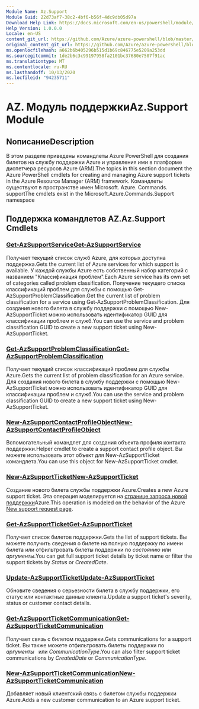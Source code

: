 ```yaml
---
Module Name: Az.Support
Module Guid: 22d73af7-38c2-4bf6-b56f-4dc9db05d97a
Download Help Link: https://docs.microsoft.com/en-us/powershell/module/az.support
Help Version: 1.0.0.0
Locale: en-US
content_git_url: https://github.com/Azure/azure-powershell/blob/master/src/Support/Support/help/Az.Support.md
original_content_git_url: https://github.com/Azure/azure-powershell/blob/master/src/Support/Support/help/Az.Support.md
ms.openlocfilehash: a662b6b405296b515d1b69c846775e5209a253dd
ms.sourcegitcommit: 1de2b6c3c99197958fa2101bc37680e7507f91ac
ms.translationtype: MT
ms.contentlocale: ru-RU
ms.lasthandoff: 10/13/2020
ms.locfileid: "94235711"
---
```

# <span data-ttu-id="862d7-101">AZ. Модуль поддержки</span><span class="sxs-lookup"><span data-stu-id="862d7-101">Az.Support Module</span></span>
## <span data-ttu-id="862d7-102">Nописание</span><span class="sxs-lookup"><span data-stu-id="862d7-102">Description</span></span>
<span data-ttu-id="862d7-103">В этом разделе приведены командлеты Azure PowerShell для создания билетов на службу поддержки Azure и управления ими в платформе диспетчера ресурсов Azure (ARM).</span><span class="sxs-lookup"><span data-stu-id="862d7-103">The topics in this section document the Azure PowerShell cmdlets for creating and managing Azure support tickets in the Azure Resource Manager (ARM) framework.</span></span> <span data-ttu-id="862d7-104">Командлеты существуют в пространстве имен Microsoft. Azure. Commands. support</span><span class="sxs-lookup"><span data-stu-id="862d7-104">The cmdlets exist in the Microsoft.Azure.Commands.Support namespace</span></span>

## <span data-ttu-id="862d7-105">Поддержка командлетов AZ.</span><span class="sxs-lookup"><span data-stu-id="862d7-105">Az.Support Cmdlets</span></span>
### [<span data-ttu-id="862d7-106">Get-AzSupportService</span><span class="sxs-lookup"><span data-stu-id="862d7-106">Get-AzSupportService</span></span>](Get-AzSupportService.md)
<span data-ttu-id="862d7-107">Получает текущий список служб Azure, для которых доступна поддержка.</span><span class="sxs-lookup"><span data-stu-id="862d7-107">Gets the current list of Azure services for which support is available.</span></span> <span data-ttu-id="862d7-108">У каждой службы Azure есть собственный набор категорий с названием "Классификация проблем".</span><span class="sxs-lookup"><span data-stu-id="862d7-108">Each Azure service has its own set of categories called problem classification.</span></span> <span data-ttu-id="862d7-109">Получение текущего списка классификаций проблем для службы с помощью Get-AzSupportProblemClassification.</span><span class="sxs-lookup"><span data-stu-id="862d7-109">Get the current list of problem classification for a service using Get-AzSupportProblemClassification.</span></span> <span data-ttu-id="862d7-110">Для создания нового билета в службу поддержки с помощью New-AzSupportTicket можно использовать идентификатор GUID для классификации проблем и служб.</span><span class="sxs-lookup"><span data-stu-id="862d7-110">You can use the service and problem classification GUID to create a new support ticket using New-AzSupportTicket.</span></span>

### [<span data-ttu-id="862d7-111">Get-AzSupportProblemClassification</span><span class="sxs-lookup"><span data-stu-id="862d7-111">Get-AzSupportProblemClassification</span></span>](Get-AzSupportProblemClassification.md)
<span data-ttu-id="862d7-112">Получает текущий список классификаций проблем для службы Azure.</span><span class="sxs-lookup"><span data-stu-id="862d7-112">Gets the current list of problem classification for an Azure service.</span></span> <span data-ttu-id="862d7-113">Для создания нового билета в службу поддержки с помощью New-AzSupportTicket можно использовать идентификатор GUID для классификации проблем и служб.</span><span class="sxs-lookup"><span data-stu-id="862d7-113">You can use the service and problem classification GUID to create a new support ticket using New-AzSupportTicket.</span></span> 

### [<span data-ttu-id="862d7-114">New-AzSupportContactProfileObject</span><span class="sxs-lookup"><span data-stu-id="862d7-114">New-AzSupportContactProfileObject</span></span>](New-AzSupportContactProfileObject.md)
<span data-ttu-id="862d7-115">Вспомогательный командлет для создания объекта профиля контакта поддержки.</span><span class="sxs-lookup"><span data-stu-id="862d7-115">Helper cmdlet to create a support contact profile object.</span></span> <span data-ttu-id="862d7-116">Вы можете использовать этот объект для New-AzSupportTicket командлета.</span><span class="sxs-lookup"><span data-stu-id="862d7-116">You can use this object for New-AzSupportTicket cmdlet.</span></span>

### [<span data-ttu-id="862d7-117">New-AzSupportTicket</span><span class="sxs-lookup"><span data-stu-id="862d7-117">New-AzSupportTicket</span></span>](New-AzSupportTicket.md)
<span data-ttu-id="862d7-118">Создание нового билета службы поддержки Azure.</span><span class="sxs-lookup"><span data-stu-id="862d7-118">Creates a new Azure support ticket.</span></span> <span data-ttu-id="862d7-119">Эта операция моделируется на [странице запроса новой поддержки](https://portal.azure.com/#blade/Microsoft_Azure_Support/HelpAndSupportBlade/overview)Azure.</span><span class="sxs-lookup"><span data-stu-id="862d7-119">This operation is modeled on the behavior of the Azure [New support request page](https://portal.azure.com/#blade/Microsoft_Azure_Support/HelpAndSupportBlade/overview).</span></span>

### [<span data-ttu-id="862d7-120">Get-AzSupportTicket</span><span class="sxs-lookup"><span data-stu-id="862d7-120">Get-AzSupportTicket</span></span>](Get-AzSupportTicket.md)
<span data-ttu-id="862d7-121">Получает список билетов поддержки.</span><span class="sxs-lookup"><span data-stu-id="862d7-121">Gets the list of support tickets.</span></span> <span data-ttu-id="862d7-122">Вы можете получить сведения о билете на полную поддержку по имени билета или отфильтровать билеты поддержки по *состоянию* или *аргументы*.</span><span class="sxs-lookup"><span data-stu-id="862d7-122">You can get full support ticket details by ticket name or filter the support tickets by *Status* or *CreatedDate*.</span></span>

### [<span data-ttu-id="862d7-123">Update-AzSupportTicket</span><span class="sxs-lookup"><span data-stu-id="862d7-123">Update-AzSupportTicket</span></span>](Update-AzSupportTicket.md)
<span data-ttu-id="862d7-124">Обновите сведения о серьезности билета в службу поддержки, его статус или контактные данные клиента.</span><span class="sxs-lookup"><span data-stu-id="862d7-124">Update a support ticket's severity, status or customer contact details.</span></span>

### [<span data-ttu-id="862d7-125">Get-AzSupportTicketCommunication</span><span class="sxs-lookup"><span data-stu-id="862d7-125">Get-AzSupportTicketCommunication</span></span>](Get-AzSupportTicketCommunication.md)
<span data-ttu-id="862d7-126">Получает связь с билетом поддержки.</span><span class="sxs-lookup"><span data-stu-id="862d7-126">Gets communications for a support ticket.</span></span> <span data-ttu-id="862d7-127">Вы также можете отфильтровать билеты поддержки по *аргументы*   или *CommunicationType*.</span><span class="sxs-lookup"><span data-stu-id="862d7-127">You can also filter support ticket communications by *CreatedDate* or *CommunicationType*.</span></span> 

### [<span data-ttu-id="862d7-128">New-AzSupportTicketCommunication</span><span class="sxs-lookup"><span data-stu-id="862d7-128">New-AzSupportTicketCommunication</span></span>](New-AzSupportTicketCommunication.md)
<span data-ttu-id="862d7-129">Добавляет новый клиентский связь с билетом службы поддержки Azure.</span><span class="sxs-lookup"><span data-stu-id="862d7-129">Adds a new customer communication to an Azure support ticket.</span></span> 




